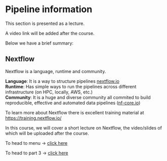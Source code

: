 # Pipeline information

This section is presented as a lecture. 

A video link will be added after the course.

Below we have a brief summary:

## Nextflow

Nextflow is a language, runtime and community.

<p>

**Language**: It is a way to structure pipelines [nextflow.io](https://www.nextflow.io/docs/latest/index.html)<br />
**Runtime**: Has simple ways to run the pipelines across different infrastructure (on HPC, locally, AWS, etc.)<br />
**Community**: It is a huge and diverse community all commited to build reproducible, effective and automated data pipelines ([nf-core.io](https://nf-co.re/))<br />
<p>

To learn more about Nextflow there is excellent training material at https://training.nextflow.io/

In this course, we will cover a short lecture on Nextflow, the video/slides of which will be uploaded after the course.




To head to menu   -> [click here](../README.md)
<br/>

To head to part 3 -> [click here](./nfcore_rnaseq.md)
